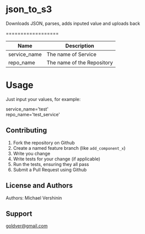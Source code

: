 json_to_s3
============================

Downloads JSON, parses, adds inputed value and uploads back

==================

| Name | Description | 
| ---- | ----------- | 
| service_name | The name of Service | 
| repo_name | The name of the Repository | 

Usage
==================

Just input your values, for example:

service_name='test'  <br />
repo_name='test_service' 

Contributing
------------
1. Fork the repository on Github
2. Create a named feature branch (like `add_component_x`)
3. Write you change
4. Write tests for your change (if applicable)
5. Run the tests, ensuring they all pass
6. Submit a Pull Request using Github

License and Authors
-------------------
Authors: Michael Vershinin

Support
-------------------
goldver@gmail.com
